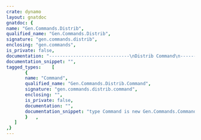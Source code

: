 ```yaml
---
crate: dynamo
layout: gnatdoc
gnatdoc: {
name: "Gen.Commands.Distrib",
qualified_name: "Gen.Commands.Distrib",
signature: "gen.commands.distrib",
enclosing: "gen.commands",
is_private: false,
documentation: "------------------------------\nDistrib Command\n------------------------------",
documentation_snippet: "",
tagged_types:    [
       {
       name: "Command",
       qualified_name: "Gen.Commands.Distrib.Command",
       signature: "gen.commands.distrib.command",
       enclosing: "",
       is_private: false,
       documentation: "",
       documentation_snippet: "type Command is new Gen.Commands.Command with null record;",
       }   ,
   ]
,}
---
```

